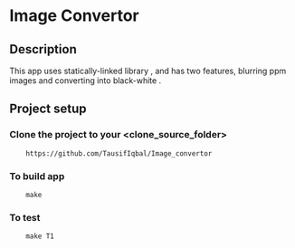 # Image Convertor

## Description

This app uses statically-linked library , and has two features, blurring ppm images and converting into black-white .


## Project setup

### Clone the project to your <clone_source_folder>

```
	https://github.com/TausifIqbal/Image_convertor 
```
### To build app 
```
	make 
```

### To test 
```
	make T1
```

